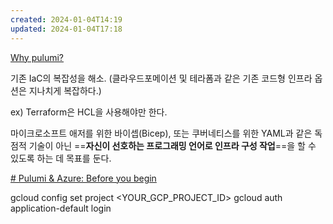 ```yaml
---
created: 2024-01-04T14:19
updated: 2024-01-04T17:18
---
```

[Why pulumi?](https://www.ciokorea.com/news/235799?page=0,1)

기존 IaC의 복잡성을 해소. (클라우드포메이션 및 테라폼과 같은 기존 코드형 인프라 옵션은 지나치게 복잡하다.)

ex) Terraform은 HCL을 사용해야만 한다.

마이크로소프트 애저를 위한 바이셉(Bicep), 또는 쿠버네티스를 위한 YAML과 같은 독점적 기술이 아닌 ==**자신이 선호하는 프로그래밍 언어로 인프라 구성 작업**==을 할 수 있도록 하는 데 목표를 둔다.

[# Pulumi & Azure: Before you begin](https://www.pulumi.com/docs/clouds/azure/get-started/begin/)

gcloud config set project <YOUR_GCP_PROJECT_ID>
gcloud auth application-default login
